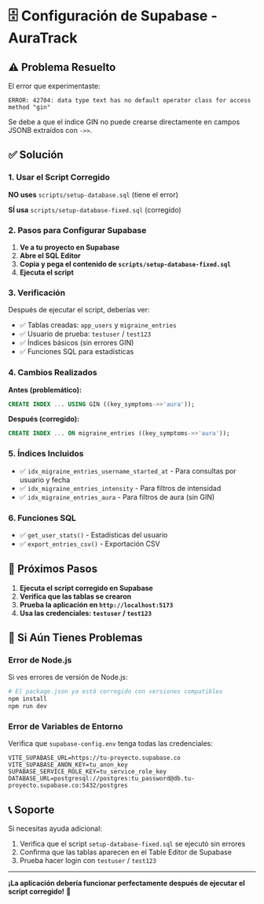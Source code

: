 # 🗄️ Configuración de Supabase - AuraTrack

## ⚠️ Problema Resuelto

El error que experimentaste:
```
ERROR: 42704: data type text has no default operator class for access method "gin"
```

Se debe a que el índice GIN no puede crearse directamente en campos JSONB extraídos con `->>`. 

## ✅ Solución

### 1. Usar el Script Corregido

**NO uses** `scripts/setup-database.sql` (tiene el error)

**SÍ usa** `scripts/setup-database-fixed.sql` (corregido)

### 2. Pasos para Configurar Supabase

1. **Ve a tu proyecto en Supabase**
2. **Abre el SQL Editor**
3. **Copia y pega el contenido de `scripts/setup-database-fixed.sql`**
4. **Ejecuta el script**

### 3. Verificación

Después de ejecutar el script, deberías ver:
- ✅ Tablas creadas: `app_users` y `migraine_entries`
- ✅ Usuario de prueba: `testuser` / `test123`
- ✅ Índices básicos (sin errores GIN)
- ✅ Funciones SQL para estadísticas

### 4. Cambios Realizados

**Antes (problemático):**
```sql
CREATE INDEX ... USING GIN ((key_symptoms->>'aura'));
```

**Después (corregido):**
```sql
CREATE INDEX ... ON migraine_entries ((key_symptoms->>'aura'));
```

### 5. Índices Incluidos

- ✅ `idx_migraine_entries_username_started_at` - Para consultas por usuario y fecha
- ✅ `idx_migraine_entries_intensity` - Para filtros de intensidad
- ✅ `idx_migraine_entries_aura` - Para filtros de aura (sin GIN)

### 6. Funciones SQL

- ✅ `get_user_stats()` - Estadísticas del usuario
- ✅ `export_entries_csv()` - Exportación CSV

## 🚀 Próximos Pasos

1. **Ejecuta el script corregido en Supabase**
2. **Verifica que las tablas se crearon**
3. **Prueba la aplicación en `http://localhost:5173`**
4. **Usa las credenciales: `testuser` / `test123`**

## 🔧 Si Aún Tienes Problemas

### Error de Node.js
Si ves errores de versión de Node.js:
```bash
# El package.json ya está corregido con versiones compatibles
npm install
npm run dev
```

### Error de Variables de Entorno
Verifica que `supabase-config.env` tenga todas las credenciales:
```env
VITE_SUPABASE_URL=https://tu-proyecto.supabase.co
VITE_SUPABASE_ANON_KEY=tu_anon_key
SUPABASE_SERVICE_ROLE_KEY=tu_service_role_key
DATABASE_URL=postgresql://postgres:tu_password@db.tu-proyecto.supabase.co:5432/postgres
```

## 📞 Soporte

Si necesitas ayuda adicional:
1. Verifica que el script `setup-database-fixed.sql` se ejecutó sin errores
2. Confirma que las tablas aparecen en el Table Editor de Supabase
3. Prueba hacer login con `testuser` / `test123`

---

**¡La aplicación debería funcionar perfectamente después de ejecutar el script corregido!** 🎉
